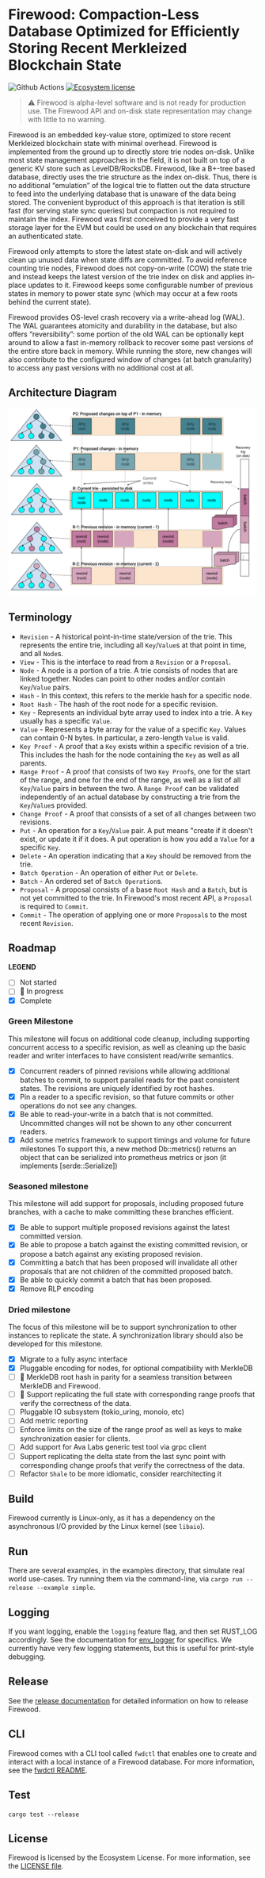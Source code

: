 # Firewood: Compaction-Less Database Optimized for Efficiently Storing Recent Merkleized Blockchain State

![Github Actions](https://github.com/ava-labs/firewood/actions/workflows/ci.yaml/badge.svg?branch=main)
[![Ecosystem license](https://img.shields.io/badge/License-Ecosystem-blue.svg)](./LICENSE.md)

> :warning: Firewood is alpha-level software and is not ready for production
> use. The Firewood API and on-disk state representation may change with
> little to no warning.

Firewood is an embedded key-value store, optimized to store recent Merkleized blockchain
state with minimal overhead. Firewood is implemented from the ground up to directly
store trie nodes on-disk. Unlike most state management approaches in the field,
it is not built on top of a generic KV store such as LevelDB/RocksDB. Firewood, like a
B+-tree based database, directly uses the trie structure as the index on-disk. Thus,
there is no additional “emulation” of the logical trie to flatten out the data structure
to feed into the underlying database that is unaware of the data being stored. The convenient
byproduct of this approach is that iteration is still fast (for serving state sync queries)
but compaction is not required to maintain the index. Firewood was first conceived to provide
a very fast storage layer for the EVM but could be used on any blockchain that
requires an authenticated state.

Firewood only attempts to store the latest state on-disk and will actively clean up
unused data when state diffs are committed. To avoid reference counting trie nodes,
Firewood does not copy-on-write (COW) the state trie and instead keeps
the latest version of the trie index on disk and applies in-place updates to it.
Firewood keeps some configurable number of previous states in memory to power
state sync (which may occur at a few roots behind the current state).

Firewood provides OS-level crash recovery via a write-ahead log (WAL). The WAL
guarantees atomicity and durability in the database, but also offers
“reversibility”: some portion of the old WAL can be optionally kept around to
allow a fast in-memory rollback to recover some past versions of the entire
store back in memory. While running the store, new changes will also contribute
to the configured window of changes (at batch granularity) to access any past
versions with no additional cost at all.

## Architecture Diagram

![architecture diagram](./docs/assets/architecture.svg)

## Terminology

- `Revision` - A historical point-in-time state/version of the trie. This
  represents the entire trie, including all `Key`/`Value`s at that point
  in time, and all `Node`s.
- `View` - This is the interface to read from a `Revision` or a `Proposal`.
- `Node` - A node is a portion of a trie. A trie consists of nodes that are linked
  together. Nodes can point to other nodes and/or contain `Key`/`Value` pairs.
- `Hash` - In this context, this refers to the merkle hash for a specific node.
- `Root Hash` - The hash of the root node for a specific revision.
- `Key` - Represents an individual byte array used to index into a trie. A `Key`
  usually has a specific `Value`.
- `Value` - Represents a byte array for the value of a specific `Key`. Values can
  contain 0-N bytes. In particular, a zero-length `Value` is valid.
- `Key Proof` - A proof that a `Key` exists within a specific revision of a trie.
  This includes the hash for the node containing the `Key` as well as all parents.
- `Range Proof` - A proof that consists of two `Key Proof`s, one for the start of
  the range, and one for the end of the range, as well as a list of all `Key`/`Value`
  pairs in between the two. A `Range Proof` can be validated independently of an
  actual database by constructing a trie from the `Key`/`Value`s provided.
- `Change Proof` - A proof that consists of a set of all changes between two
  revisions.
- `Put` - An operation for a `Key`/`Value` pair. A put means "create if it doesn't
  exist, or update it if it does. A put operation is how you add a `Value` for a
  specific `Key`.
- `Delete` - An operation indicating that a `Key` should be removed from the trie.
- `Batch Operation` - An operation of either `Put` or `Delete`.
- `Batch` - An ordered set of `Batch Operation`s.
- `Proposal` - A proposal consists of a base `Root Hash` and a `Batch`, but is not
  yet committed to the trie. In Firewood's most recent API, a `Proposal` is required
  to `Commit`.
- `Commit` - The operation of applying one or more `Proposal`s to the most recent
  `Revision`.

## Roadmap

**LEGEND**

- [ ] Not started
- [ ] :runner: In progress
- [x] Complete

### Green Milestone

This milestone will focus on additional code cleanup, including supporting
concurrent access to a specific revision, as well as cleaning up the basic
reader and writer interfaces to have consistent read/write semantics.

- [x] Concurrent readers of pinned revisions while allowing additional batches
      to commit, to support parallel reads for the past consistent states. The revisions
      are uniquely identified by root hashes.
- [x] Pin a reader to a specific revision, so that future commits or other
      operations do not see any changes.
- [x] Be able to read-your-write in a batch that is not committed. Uncommitted
      changes will not be shown to any other concurrent readers.
- [x] Add some metrics framework to support timings and volume for future milestones
      To support this, a new method Db::metrics() returns an object that can be serialized
      into prometheus metrics or json (it implements [serde::Serialize])

### Seasoned milestone

This milestone will add support for proposals, including proposed future
branches, with a cache to make committing these branches efficient.

- [x] Be able to support multiple proposed revisions against the latest committed
      version.
- [x] Be able to propose a batch against the existing committed revision, or
      propose a batch against any existing proposed revision.
- [x] Committing a batch that has been proposed will invalidate all other proposals
      that are not children of the committed proposed batch.
- [x] Be able to quickly commit a batch that has been proposed.
- [x] Remove RLP encoding

### Dried milestone

The focus of this milestone will be to support synchronization to other
instances to replicate the state. A synchronization library should also
be developed for this milestone.

- [x] Migrate to a fully async interface
- [x] Pluggable encoding for nodes, for optional compatibility with MerkleDB
- [ ] :runner: MerkleDB root hash in parity for a seamless transition between MerkleDB
      and Firewood.
- [ ] :runner: Support replicating the full state with corresponding range proofs that
      verify the correctness of the data.
- [ ] Pluggable IO subsystem (tokio\_uring, monoio, etc)
- [ ] Add metric reporting
- [ ] Enforce limits on the size of the range proof as well as keys to make
      synchronization easier for clients.
- [ ] Add support for Ava Labs generic test tool via grpc client
- [ ] Support replicating the delta state from the last sync point with
      corresponding change proofs that verify the correctness of the data.
- [ ] Refactor `Shale` to be more idiomatic, consider rearchitecting it

## Build

Firewood currently is Linux-only, as it has a dependency on the asynchronous
I/O provided by the Linux kernel (see `libaio`).

## Run

There are several examples, in the examples directory, that simulate real world
use-cases. Try running them via the command-line, via `cargo run --release
--example simple`.

## Logging

If you want logging, enable the `logging` feature flag, and then set RUST\_LOG accordingly.
See the documentation for [env\_logger](https://docs.rs/env_logger/latest/env_logger/) for specifics.
We currently have very few logging statements, but this is useful for print-style debugging.

## Release

See the [release documentation](./RELEASE.md) for detailed information on how to release Firewood.

## CLI

Firewood comes with a CLI tool called `fwdctl` that enables one to create and interact with a local instance of a Firewood database. For more information, see the [fwdctl README](fwdctl/README.md).

## Test

```
cargo test --release
```

## License

Firewood is licensed by the Ecosystem License. For more information, see the
[LICENSE file](./LICENSE.md).
